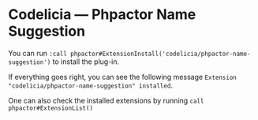 Codelicia — Phpactor Name Suggestion
====================================

You can run `:call phpactor#ExtensionInstall('codelicia/phpactor-name-suggestion')`
to install the plug-in.

If everything goes right, you can see the following message
`Extension "codelicia/phpactor-name-suggestion" installed`.

One can also check the installed extensions by running
`call phpactor#ExtensionList()`

